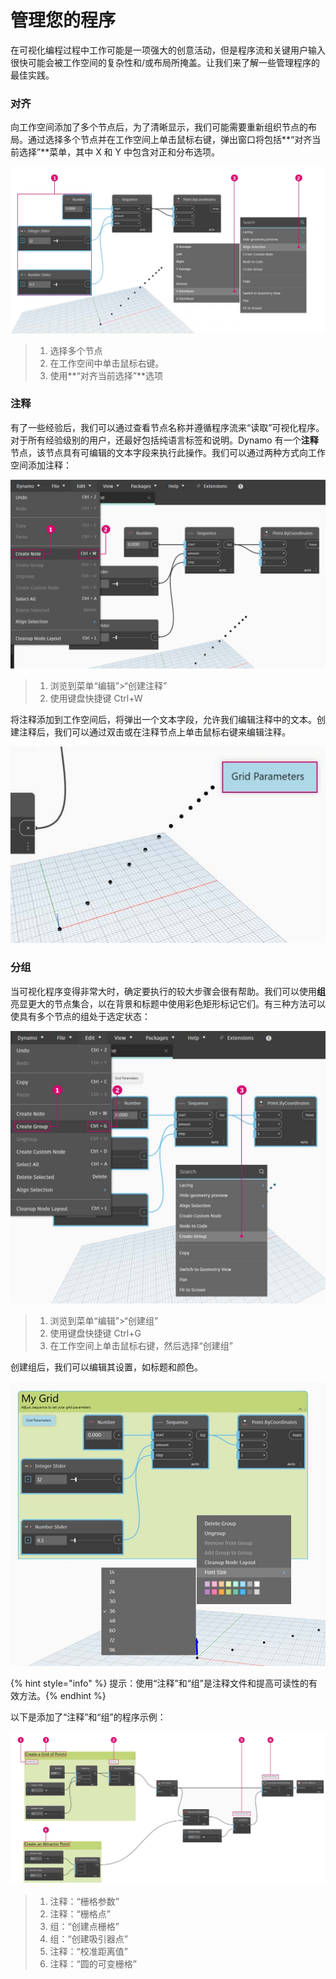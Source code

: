 # 管理您的程序

在可视化编程过程中工作可能是一项强大的创意活动，但是程序流和关键用户输入很快可能会被工作空间的复杂性和/或布局所掩盖。让我们来了解一些管理程序的最佳实践。

### 对齐

向工作空间添加了多个节点后，为了清晰显示，我们可能需要重新组织节点的布局。通过选择多个节点并在工作空间上单击鼠标右键，弹出窗口将包括**“对齐当前选择”**菜单，其中 X 和 Y 中包含对正和分布选项。

![](<./images/4/managing your program - alignment.jpg>)

> 1. 选择多个节点
> 2. 在工作空间中单击鼠标右键。
> 3. 使用**“对齐当前选择”**选项

### 注释

有了一些经验后，我们可以通过查看节点名称并遵循程序流来“读取”可视化程序。对于所有经验级别的用户，还最好包括纯语言标签和说明。Dynamo 有一个**注释**节点，该节点具有可编辑的文本字段来执行此操作。我们可以通过两种方式向工作空间添加注释：

![](<./images/4/managing your program - notes.jpg>)

> 1. 浏览到菜单“编辑”>“创建注释”
> 2. 使用键盘快捷键 Ctrl+W

将注释添加到工作空间后，将弹出一个文本字段，允许我们编辑注释中的文本。创建注释后，我们可以通过双击或在注释节点上单击鼠标右键来编辑注释。

![](<./images/4/managing your program - notes 02.jpg>)

### 分组

当可视化程序变得非常大时，确定要执行的较大步骤会很有帮助。我们可以使用**组**亮显更大的节点集合，以在背景和标题中使用彩色矩形标记它们。有三种方法可以使具有多个节点的组处于选定状态：

![](<./images/4/managing your program - grouping 01.jpg>)

> 1. 浏览到菜单“编辑”>“创建组”
> 2. 使用键盘快捷键 Ctrl+G
> 3. 在工作空间上单击鼠标右键，然后选择“创建组”

创建组后，我们可以编辑其设置，如标题和颜色。&#x20;

![](<./images/4/managing your program - grouping 02.jpg>)

{% hint style="info" %}
提示：使用“注释”和“组”是注释文件和提高可读性的有效方法。{% endhint %}

以下是添加了“注释”和“组”的程序示例：

![](<./images/4/managing your program - grouping 03.jpg>)

> 1. 注释：“栅格参数”
> 2. 注释：“栅格点”
> 3. 组：“创建点栅格”
> 4. 组：“创建吸引器点”
> 5. 注释：“校准距离值”
> 6. 注释：“圆的可变栅格”
